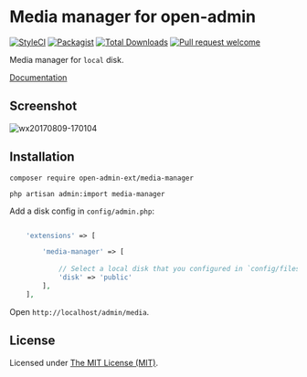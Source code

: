 Media manager for open-admin
===============================

[![StyleCI](https://styleci.io/repos/98843192/shield?branch=master)](https://styleci.io/repos/98843192)
[![Packagist](https://img.shields.io/packagist/l/open-admin-ext/media-manager.svg?maxAge=2592000)](https://packagist.org/packages/open-admin-ext/media-manager)
[![Total Downloads](https://img.shields.io/packagist/dt/open-admin-ext/media-manager.svg?style=flat-square)](https://packagist.org/packages/open-admin-ext/media-manager)
[![Pull request welcome](https://img.shields.io/badge/pr-welcome-green.svg?style=flat-square)]()


Media manager for `local` disk.

[Documentation](http://open-admin.org/docs/en/extension-media-manager)
## Screenshot

![wx20170809-170104](http://open-admin.org/docs/images/screenshots/ext-media-manager.png)

## Installation

```shell
composer require open-admin-ext/media-manager

php artisan admin:import media-manager
```

Add a disk config in `config/admin.php`:

```php

    'extensions' => [

        'media-manager' => [
        
            // Select a local disk that you configured in `config/filesystem.php`
            'disk' => 'public'
        ],
    ],

```


Open `http://localhost/admin/media`.

License
------------
Licensed under [The MIT License (MIT)](LICENSE).
